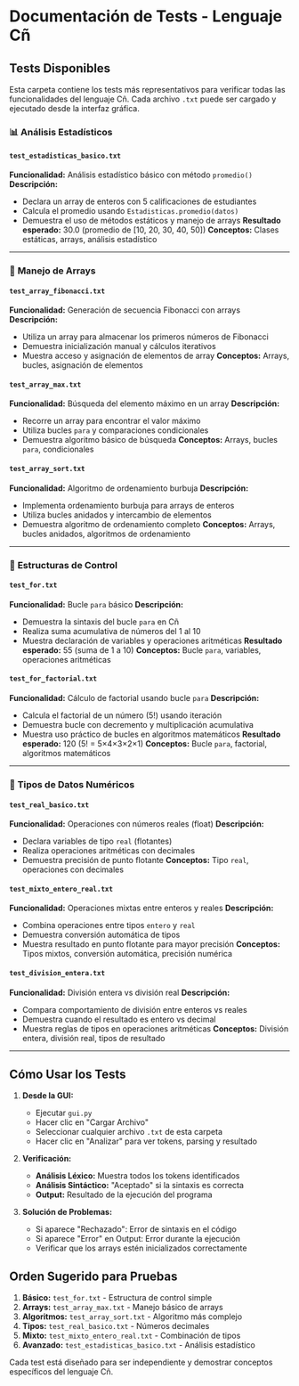 # Documentación de Tests - Lenguaje Cñ

## Tests Disponibles

Esta carpeta contiene los tests más representativos para verificar todas las funcionalidades del lenguaje Cñ. Cada archivo `.txt` puede ser cargado y ejecutado desde la interfaz gráfica.

### 📊 **Análisis Estadísticos**

#### `test_estadisticas_basico.txt`
**Funcionalidad:** Análisis estadístico básico con método `promedio()`
**Descripción:** 
- Declara un array de enteros con 5 calificaciones de estudiantes
- Calcula el promedio usando `Estadisticas.promedio(datos)`
- Demuestra el uso de métodos estáticos y manejo de arrays
**Resultado esperado:** 30.0 (promedio de [10, 20, 30, 40, 50])
**Conceptos:** Clases estáticas, arrays, análisis estadístico

---

### 🔢 **Manejo de Arrays**

#### `test_array_fibonacci.txt`
**Funcionalidad:** Generación de secuencia Fibonacci con arrays
**Descripción:**
- Utiliza un array para almacenar los primeros números de Fibonacci
- Demuestra inicialización manual y cálculos iterativos
- Muestra acceso y asignación de elementos de array
**Conceptos:** Arrays, bucles, asignación de elementos

#### `test_array_max.txt`
**Funcionalidad:** Búsqueda del elemento máximo en un array
**Descripción:**
- Recorre un array para encontrar el valor máximo
- Utiliza bucles `para` y comparaciones condicionales
- Demuestra algoritmo básico de búsqueda
**Conceptos:** Arrays, bucles `para`, condicionales

#### `test_array_sort.txt`
**Funcionalidad:** Algoritmo de ordenamiento burbuja
**Descripción:**
- Implementa ordenamiento burbuja para arrays de enteros
- Utiliza bucles anidados y intercambio de elementos
- Demuestra algoritmo de ordenamiento completo
**Conceptos:** Arrays, bucles anidados, algoritmos de ordenamiento

---

### 🔁 **Estructuras de Control**

#### `test_for.txt`
**Funcionalidad:** Bucle `para` básico
**Descripción:**
- Demuestra la sintaxis del bucle `para` en Cñ
- Realiza suma acumulativa de números del 1 al 10
- Muestra declaración de variables y operaciones aritméticas
**Resultado esperado:** 55 (suma de 1 a 10)
**Conceptos:** Bucle `para`, variables, operaciones aritméticas

#### `test_for_factorial.txt`
**Funcionalidad:** Cálculo de factorial usando bucle `para`
**Descripción:**
- Calcula el factorial de un número (5!) usando iteración
- Demuestra bucle con decremento y multiplicación acumulativa
- Muestra uso práctico de bucles en algoritmos matemáticos
**Resultado esperado:** 120 (5! = 5×4×3×2×1)
**Conceptos:** Bucle `para`, factorial, algoritmos matemáticos

---

### 🔢 **Tipos de Datos Numéricos**

#### `test_real_basico.txt`
**Funcionalidad:** Operaciones con números reales (float)
**Descripción:**
- Declara variables de tipo `real` (flotantes)
- Realiza operaciones aritméticas con decimales
- Demuestra precisión de punto flotante
**Conceptos:** Tipo `real`, operaciones con decimales

#### `test_mixto_entero_real.txt`
**Funcionalidad:** Operaciones mixtas entre enteros y reales
**Descripción:**
- Combina operaciones entre tipos `entero` y `real`
- Demuestra conversión automática de tipos
- Muestra resultado en punto flotante para mayor precisión
**Conceptos:** Tipos mixtos, conversión automática, precisión numérica

#### `test_division_entera.txt`
**Funcionalidad:** División entera vs división real
**Descripción:**
- Compara comportamiento de división entre enteros vs reales
- Demuestra cuando el resultado es entero vs decimal
- Muestra reglas de tipos en operaciones aritméticas
**Conceptos:** División entera, división real, tipos de resultado

---

## Cómo Usar los Tests

1. **Desde la GUI:**
   - Ejecutar `gui.py`
   - Hacer clic en "Cargar Archivo"
   - Seleccionar cualquier archivo `.txt` de esta carpeta
   - Hacer clic en "Analizar" para ver tokens, parsing y resultado

2. **Verificación:**
   - **Análisis Léxico:** Muestra todos los tokens identificados
   - **Análisis Sintáctico:** "Aceptado" si la sintaxis es correcta
   - **Output:** Resultado de la ejecución del programa

3. **Solución de Problemas:**
   - Si aparece "Rechazado": Error de sintaxis en el código
   - Si aparece "Error" en Output: Error durante la ejecución
   - Verificar que los arrays estén inicializados correctamente

## Orden Sugerido para Pruebas

1. **Básico:** `test_for.txt` - Estructura de control simple
2. **Arrays:** `test_array_max.txt` - Manejo básico de arrays  
3. **Algoritmos:** `test_array_sort.txt` - Algoritmo más complejo
4. **Tipos:** `test_real_basico.txt` - Números decimales
5. **Mixto:** `test_mixto_entero_real.txt` - Combinación de tipos
6. **Avanzado:** `test_estadisticas_basico.txt` - Análisis estadístico

Cada test está diseñado para ser independiente y demostrar conceptos específicos del lenguaje Cñ.
